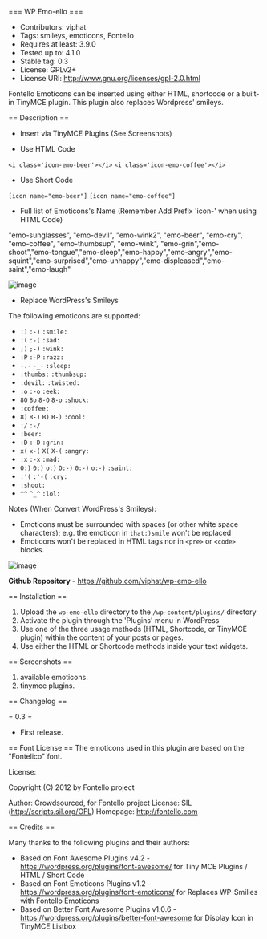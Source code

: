 === WP Emo-ello ===

- Contributors: viphat
- Tags: smileys, emoticons, Fontello
- Requires at least: 3.9.0
- Tested up to: 4.1.0
- Stable tag: 0.3
- License: GPLv2+
- License URI: http://www.gnu.org/licenses/gpl-2.0.html

Fontello Emoticons can be inserted using either HTML, shortcode or a built-in TinyMCE plugin. This plugin also replaces Wordpress' smileys.


== Description ==

- Insert via TinyMCE Plugins (See Screenshots)

- Use HTML Code

`<i class='icon-emo-beer'></i>`
`<i class='icon-emo-coffee'></i>`

- Use Short Code

`[icon name="emo-beer"]`
`[icon name="emo-coffee"]`

- Full list of Emoticons's Name (Remember Add Prefix 'icon-' when using HTML Code)

"emo-sunglasses", "emo-devil", "emo-wink2", "emo-beer", "emo-cry", "emo-coffee", "emo-thumbsup", "emo-wink", "emo-grin","emo-shoot","emo-tongue","emo-sleep","emo-happy","emo-angry","emo-squint","emo-surprised","emo-unhappy","emo-displeased","emo-saint","emo-laugh"

![image](http://blog.viphat.name/wp-content/uploads/2015/01/wp-emo-tello.png)

- Replace WordPress's Smileys

The following emoticons are supported:

* `:)` `:-)` `:smile:`
* `:(` `:-(` `:sad:`
* `;)` `;-)` `:wink:`
* `:P` `:-P` `:razz:`
* `-.-` `-_-` `:sleep:`
* `:thumbs:` `:thumbsup:`
* `:devil:` `:twisted:`
* `:o` `:-o` `:eek:`
* `8O` `8o` `8-O` `8-o` `:shock:`
* `:coffee:`
* `8)` `8-)` `B)` `B-)` `:cool:`
* `:/` `:-/`
* `:beer:`
* `:D` `:-D` `:grin:`
* `x(` `x-(` `X(` `X-(` `:angry:`
* `:x` `:-x` `:mad:`
* `O:)` `0:)` `o:)` `O:-)` `0:-)` `o:-)` `:saint:`
* `:'(` `:'-(` `:cry:`
* `:shoot:`
* `^^` `^_^` `:lol:`

Notes (When Convert WordPress's Smileys):
* Emoticons must be surrounded with spaces (or other white space characters); e.g. the emoticon in `that:)smile` won't be replaced
* Emoticons won't be replaced in HTML tags nor in `<pre>` or `<code>` blocks.


![image](http://blog.viphat.name/wp-content/uploads/2015/01/2.png)

**Github Repository** - https://github.com/viphat/wp-emo-ello

== Installation ==

1. Upload the `wp-emo-ello` directory to the `/wp-content/plugins/` directory
2. Activate the plugin through the 'Plugins' menu in WordPress
3. Use one of the three usage methods (HTML, Shortcode, or TinyMCE plugin) within the content of your posts or pages.
4. Use either the HTML or Shortcode methods inside your text widgets.

== Screenshots ==

1. available emoticons.
2. tinymce plugins.

== Changelog ==

= 0.3 =
* First release.

== Font License ==
The emoticons used in this plugin are based on the "Fontelico" font.

License:

Copyright (C) 2012 by Fontello project

Author:    Crowdsourced, for Fontello project
License:   SIL (http://scripts.sil.org/OFL)
Homepage:  http://fontello.com

== Credits ==

Many thanks to the following plugins and their authors:
- Based on Font Awesome Plugins v4.2 - https://wordpress.org/plugins/font-awesome/ for Tiny MCE Plugins / HTML / Short Code
- Based on Font Emoticons Plugins v1.2 - https://wordpress.org/plugins/font-emoticons/ for Replaces WP-Smilies with Fontello Emoticons
- Based on Better Font Awesome Plugins v1.0.6 - https://wordpress.org/plugins/better-font-awesome for Display Icon in TinyMCE Listbox
